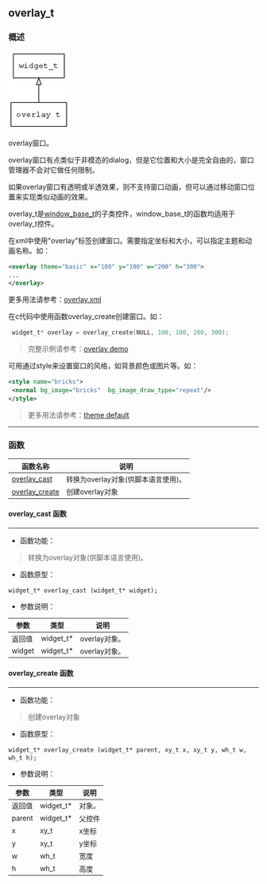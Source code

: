## overlay\_t
### 概述
![image](images/overlay_t_0.png)

 overlay窗口。

 overlay窗口有点类似于非模态的dialog，但是它位置和大小是完全自由的，窗口管理器不会对它做任何限制。

 如果overlay窗口有透明或半透效果，则不支持窗口动画，但可以通过移动窗口位置来实现类似动画的效果。

 overlay\_t是[window\_base\_t](window_base_t.md)的子类控件，window\_base\_t的函数均适用于overlay\_t控件。

 在xml中使用"overlay"标签创建窗口。需要指定坐标和大小，可以指定主题和动画名称。如：

 ```xml
 <overlay theme="basic" x="100" y="100" w="200" h="300">
 ...
 </overlay>
 ```

 >
 更多用法请参考：[overlay.xml](https://github.com/zlgopen/awtk/blob/master/demos/assets/default/raw/ui/)

 在c代码中使用函数overlay\_create创建窗口。如：

 ```c
  widget_t* overlay = overlay_create(NULL, 100, 100, 200, 300);
 ```

 > 完整示例请参考：[overlay
 demo](https://github.com/zlgopen/awtk-c-demos/blob/master/demos/)

 可用通过style来设置窗口的风格，如背景颜色或图片等。如：

 ```xml
 <style name="bricks">
  <normal bg_image="bricks"  bg_image_draw_type="repeat"/>
 </style>
 ```

 > 更多用法请参考：[theme
 default](https://github.com/zlgopen/awtk/blob/master/demos/assets/default/raw/styles/default.xml#L0)

----------------------------------
### 函数
<p id="overlay_t_methods">

| 函数名称 | 说明 | 
| -------- | ------------ | 
| <a href="#overlay_t_overlay_cast">overlay\_cast</a> | 转换为overlay对象(供脚本语言使用)。 |
| <a href="#overlay_t_overlay_create">overlay\_create</a> | 创建overlay对象 |
#### overlay\_cast 函数
-----------------------

* 函数功能：

> <p id="overlay_t_overlay_cast"> 转换为overlay对象(供脚本语言使用)。



* 函数原型：

```
widget_t* overlay_cast (widget_t* widget);
```

* 参数说明：

| 参数 | 类型 | 说明 |
| -------- | ----- | --------- |
| 返回值 | widget\_t* | overlay对象。 |
| widget | widget\_t* | overlay对象。 |
#### overlay\_create 函数
-----------------------

* 函数功能：

> <p id="overlay_t_overlay_create"> 创建overlay对象



* 函数原型：

```
widget_t* overlay_create (widget_t* parent, xy_t x, xy_t y, wh_t w, wh_t h);
```

* 参数说明：

| 参数 | 类型 | 说明 |
| -------- | ----- | --------- |
| 返回值 | widget\_t* | 对象。 |
| parent | widget\_t* | 父控件 |
| x | xy\_t | x坐标 |
| y | xy\_t | y坐标 |
| w | wh\_t | 宽度 |
| h | wh\_t | 高度 |
